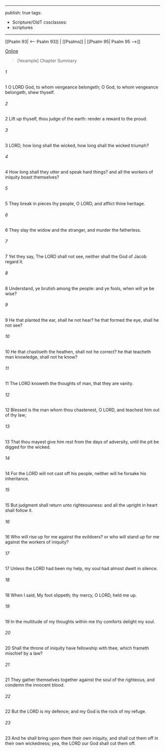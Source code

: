 

---
publish: true
tags:
  - Scripture/OldT
cssclasses:
  - scriptures
---
[[Psalm 93| <-- Psalm 93]] | [[Psalms]] | [[Psalm 95| Psalm 95 -->]]

[Online](https://churchofjesuschrist.org/study/scriptures/ot/ps/94?lang=eng)

>[!example] Chapter Summary
>
###### 1
1 O LORD God, to whom vengeance belongeth; O God, to whom vengeance belongeth, shew thyself.
###### 2
2 Lift up thyself, thou judge of the earth: render a reward to the proud.
###### 3
3 LORD, how long shall the wicked, how long shall the wicked triumph?
###### 4
4 How long shall they utter and speak hard things?  and all the workers of iniquity boast themselves?
###### 5
5 They break in pieces thy people, O LORD, and afflict thine heritage.
###### 6
6 They slay the widow and the stranger, and murder the fatherless.
###### 7
7 Yet they say, The LORD shall not see, neither shall the God of Jacob regard it.
###### 8
8 Understand, ye brutish among the people: and ye fools, when will ye be wise?
###### 9
9 He that planted the ear, shall he not hear?  he that formed the eye, shall he not see?
###### 10
10 He that chastiseth the heathen, shall not he correct?  he that teacheth man knowledge, shall not he know?
###### 11
11 The LORD knoweth the thoughts of man, that they are vanity.
###### 12
12 Blessed is the man whom thou chastenest, O LORD, and teachest him out of thy law;
###### 13
13 That thou mayest give him rest from the days of adversity, until the pit be digged for the wicked.
###### 14
14 For the LORD will not cast off his people, neither will he forsake his inheritance.
###### 15
15 But judgment shall return unto righteousness: and all the upright in heart shall follow it.
###### 16
16 Who will rise up for me against the evildoers?  or who will stand up for me against the workers of iniquity?
###### 17
17 Unless the LORD had been my help, my soul had almost dwelt in silence.
###### 18
18 When I said, My foot slippeth; thy mercy, O LORD, held me up.
###### 19
19 In the multitude of my thoughts within me thy comforts delight my soul.
###### 20
20 Shall the throne of iniquity have fellowship with thee, which frameth mischief by a law?
###### 21
21 They gather themselves together against the soul of the righteous, and condemn the innocent blood.
###### 22
22 But the LORD is my defence; and my God is the rock of my refuge.
###### 23
23 And he shall bring upon them their own iniquity, and shall cut them off in their own wickedness; yea, the LORD our God shall cut them off.



